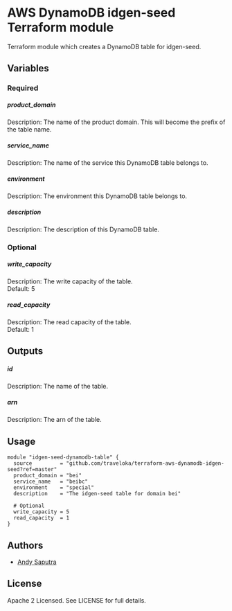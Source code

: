 AWS DynamoDB idgen-seed Terraform module
========================================
Terraform module which creates a DynamoDB table for idgen-seed.

Variables
---------

### Required

##### product_domain
Description: The name of the product domain. This will become the prefix of the table name.

##### service_name
Description: The name of the service this DynamoDB table belongs to.

##### environment
Description: The environment this DynamoDB table belongs to.

##### description
Description: The description of this DynamoDB table.

### Optional

##### write_capacity
Description: The write capacity of the table.\
Default: 5

##### read_capacity
Description: The read capacity of the table.\
Default: 1

Outputs
---------

##### id
Description: The name of the table.

##### arn
Description: The arn of the table.

Usage
-----

```hcl
module "idgen-seed-dynamodb-table" {
  source         = "github.com/traveloka/terraform-aws-dynamodb-idgen-seed?ref=master"
  product_domain = "bei"
  service_name   = "beibc"
  environment    = "special"
  description    = "The idgen-seed table for domain bei"

  # Optional
  write_capacity = 5
  read_capacity  = 1
}
```

Authors
-------

- [Andy Saputra](https://github.com/andysaputra)

License
-------

Apache 2 Licensed. See LICENSE for full details.
